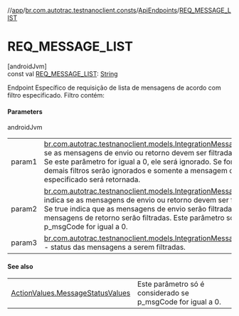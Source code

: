 //[app](../../../index.md)/[br.com.autotrac.testnanoclient.consts](../index.md)/[ApiEndpoints](index.md)/[REQ_MESSAGE_LIST](-r-e-q_-m-e-s-s-a-g-e_-l-i-s-t.md)

# REQ_MESSAGE_LIST

[androidJvm]\
const val [REQ_MESSAGE_LIST](-r-e-q_-m-e-s-s-a-g-e_-l-i-s-t.md): [String](https://kotlinlang.org/api/latest/jvm/stdlib/kotlin/-string/index.html)

Endpoint Específico de requisição de lista de mensagens de acordo com filtro especificado. Filtro contém:

#### Parameters

androidJvm

| | |
|---|---|
| param1 | [br.com.autotrac.testnanoclient.models.IntegrationMessage.code](../../br.com.autotrac.testnanoclient.models/-integration-message/code.md) - indica se as mensagens de envio ou retorno devem ser filtradas.<br>Se este parâmetro for igual a 0, ele será ignorado. Se for diferente de 0, os demais filtros serão ignorados e somente a mensagem com o código especificado será retornada. |
| param2 | [br.com.autotrac.testnanoclient.models.IntegrationMessage.isForward](../../br.com.autotrac.testnanoclient.models/-integration-message/is-forward.md) - indica se as mensagens de envio ou retorno devem ser filtradas.<br>Se true indica que as mensagens de envio serão filtradas. Se false as mensagens de retorno serão filtradas. Este parâmetro só é considerado se p_msgCode for igual a 0. |
| param3 | [br.com.autotrac.testnanoclient.models.IntegrationMessage.msgStatusNum](../../br.com.autotrac.testnanoclient.models/-integration-message/msg-status-num.md) - status das mensagens a serem filtradas. |

#### See also

| | |
|---|---|
| [ActionValues.MessageStatusValues](../-action-values/-message-status-values/index.md) | Este parâmetro só é considerado se p_msgCode for igual a 0. |
